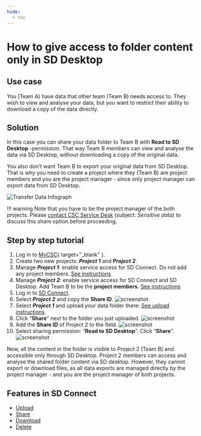 ```yaml
---
hide:
  - toc
---
```



# How to give access to folder content only in SD Desktop

## Use case

You (Team A) have data that other team (Team B) needs access to. They wish to view and analyse your data, but you want to restrict their ability to download a copy of the data directly.

## Solution

In this case you can share your data folder to Team B with **Read to SD Desktop** -permission. That way Team B members can view and analyse the data via SD Desktop, without downloading a copy of the original data.

You also don’t want Team B to export your original data from SD Desktop. That is why you need to create a project where they (Team B) are project members and you are the project manager - since only project manager can export data from SD Desktop.


![Transfer Data Infograph](https://a3s.fi/docs-files/sensitive-data/SD_Connect/UseCase_ReadToDesktop.png)

!!! warning
    Note that you have to be the project manager of the both projects. Please [contact CSC Service Desk](../../support/contact.md) (subject: *Sensitive data*) to discuss this share option before proceeding.

## Step by step tutorial

1. Log in to [MyCSC](https://my.csc.fi/login){ target="_blank" }.
2. Create two new projects: ***Project 1*** and ***Project 2***.
3. Manage ***Project 1***: enable service access for SD Connect. Do not add any project members. [See instructions](./sd-access.md)
4. Manage ***Project 2***: enable service access for SD Connect and SD Desktop. Add Team B to be the **project members.** [See instructions](./sd-access.md)
5. Log in to [SD Connect](./sd-connect-login.md).
6. Select ***Project 2*** and copy the **Share ID**. 
![screenshot](https://a3s.fi/docs-files/sensitive-data/SD_Connect/UseCase_ShareID2.png)
7. Select ***Project 1*** and upload your data folder there: [See upload instructions](./sd-connect-upload.md).
8. Click “**Share**” next to the folder you just uploaded.
![screenshot](https://a3s.fi/docs-files/sensitive-data/SD_Connect/UseCase_ShareButton2.png)
9. Add the **Share ID** of Project 2 to the field.
![screenshot](https://a3s.fi/docs-files/sensitive-data/SD_Connect/UseCase_AddShareID2.png)
10. Select sharing permission: “**Read to SD Desktop**”. Click “**Share**”.
![screenshot](https://a3s.fi/docs-files/sensitive-data/SD_Connect/UseCase_SelectPermission2.png)

Now, all the content in the folder is visible to Project 2 (Team B) and accessible only through SD Desktop. Project 2 members can access and analyse the shared folder content via SD desktop. However, they cannot export or download files, as all data exports are managed directly by the project manager - and you are the project manager of both projects.


## Features in SD Connect 

* [Upload](./sd-connect-upload.md)
* [Share](./sd-connect-share.md)
* [Download](./sd-connect-download.md)
* [Delete](./sd-connect-delete.md)